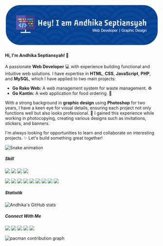 ![Andhika Septiansyah](img/github-header-banner.png)

#### Hi, I'm Andhika Septiansyah! 👋

A passionate **Web Developer** 💻 with experience building functional and intuitive web solutions. I have expertise in **HTML**, **CSS**, **JavaScript**, **PHP**, and **MySQL**, which I have applied to two main projects:

* **Go Rako Web:** A web management system for waste management. ♻️
* **Go Kantin:** A web application for food ordering. 🍔

With a strong background in **graphic design** using **Photoshop** for two years, I have a keen eye for visual details, ensuring each project not only functions well but also looks professional. 🎨 I gained this experience while working in photocopying, creating various designs such as invitations, stickers, and banners.

I'm always looking for opportunities to learn and collaborate on interesting projects. ✨ Let's build something great together!

<img src="https://raw.githubusercontent.com/andhikaseptiansyah/andhikaseptiansyah/output/snake.svg" alt="Snake animation" />

##### Skill
<img src="https://img.shields.io/badge/ChatGPT-74aa9c?style=for-the-badge&logo=openai&logoColor=white" /> <img src="https://img.shields.io/badge/Canva-%2300C4CC.svg?&style=for-the-badge&logo=Canva&logoColor=white" /> <img src="https://img.shields.io/badge/Adobe%20Photoshop-31A8FF?style=for-the-badge&logo=Adobe%20Photoshop&logoColor=black" /> <img src="https://img.shields.io/badge/MySQL-005C84?style=for-the-badge&logo=mysql&logoColor=white" />

<img src="https://img.shields.io/badge/Claude-D97757?style=for-the-badge&logo=claude&logoColor=white" />
<img src="https://img.shields.io/badge/Google%20Gemini-8E75B2?style=for-the-badge&logo=googlegemini&logoColor=white" />
<img src="https://img.shields.io/badge/JavaScript-323330?style=for-the-badge&logo=javascript&logoColor=F7DF1E" />
<img src="https://img.shields.io/badge/C%2B%2B-00599C?style=for-the-badge&logo=c%2B%2B&logoColor=white" />
<img src="https://img.shields.io/badge/HTML5-E34F26?style=for-the-badge&logo=html5&logoColor=white" />
<img src="https://img.shields.io/badge/%3C/%3E%20htmx-3D72D7?style=for-the-badge&logo=mysl&logoColor=white" />

<img src="https://img.shields.io/badge/json-5E5C5C?style=for-the-badge&logo=json&logoColor=white" />
<img src="https://img.shields.io/badge/PHP-777BB4?style=for-the-badge&logo=php&logoColor=white" />
<img src="https://img.shields.io/badge/CSS3-1572B6?style=for-the-badge&logo=css3&logoColor=white" />

##### Statistik
![Andhika's GitHub stats](https://github-readme-stats.vercel.app/api?username=andhikaseptiansyah)

##### Connect With Me
![](https://img.shields.io/badge/Gmail-D14836?style=for-the-badge&logo=gmail&logoColor=white) ![](https://img.shields.io/badge/GitHub-100000?style=for-the-badge&logo=github&logoColor=white) ![](https://img.shields.io/badge/Instagram-E4405F?style=for-the-badge&logo=instagram&logoColor=white) ![](https://img.shields.io/badge/LinkedIn-0077B5?style=for-the-badge&logo=linkedin&logoColor=white) ![](https://img.shields.io/badge/Portfolio-255E63?style=for-the-badge&logo=About.me&logoColor=white)

<picture>
  <source media="(prefers-color-scheme: dark)" srcset="https://raw.githubusercontent.com/andhikaseptiansyah/andhikaseptiansyah/output/pacman-contribution-graph-dark.svg">
  <source media="(prefers-color-scheme: light)" srcset="https://raw.githubusercontent.com/andhikaseptiansyah/andhikaseptiansyah/output/pacman-contribution-graph.svg">
  <img alt="pacman contribution graph" src="https://raw.githubusercontent.com/andhikaseptiansyah/andhikaseptiansyah/output/pacman-contribution-graph.svg">
</picture>
